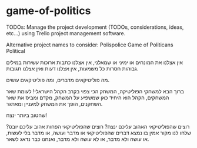 # game-of-politics

TODOs:
Manage the project development (TODOs, considerations, ideas, etc...) using Trello project management software.

Alternative project names to consider:
Polispolice
Game of Politicans
Political

אין אצלנו את המונחים או ימיני או שמאלני, אין אצלנו כתבות ארוכות עשירות במילים גבוהות חסרות כל משמעות, אין אצלנו דעות ואין אצלנו תגובות.

מה פוליטיקאים מדברים, ומה פוליטיקאים עושים.

 ברוך הבא למשחקי הפוליטיקה, המשחק הכי צפוי בקרב הקהל הישראלי! לעומת שאר המשחקים, הקהל הוא היחיד כאן שמשפיע על המשחק, מקדם ומביס את שאר השחקנים, הופך את המשחק למעניין ומאתגר.
 
שהטוב ביותר ינצח! 

רוצים שהפוליטיקאי האהוב עליכם ינצח? רוצים שהפוליטיקאי הפחות אהוב עליכם יובס? שלחו לנו מקור אמין בו נמצא דברים שהפוליטיקאי או מדבר ועושה, או מדבר בלי לעשות, או עושה ולא מדבר, או לא עושה ולא מדבר, ואנחנו כבר נדאג לשאר.
